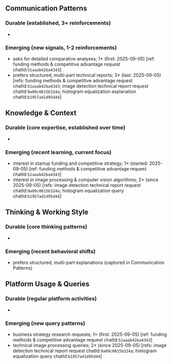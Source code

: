 ## Communication Patterns
### Durable (established, 3+ reinforcements)
- 

### Emerging (new signals, 1-2 reinforcements)
- asks for detailed comparative analyses; 1× (first: 2025-09-05) [ref: funding methods & competitive advantage request chatId:`51aaab42ba4343`]
- prefers structured, multi-part technical reports; 3× (last: 2025-09-05) [refs: funding methods & competitive advantage request chatId:`51aaab42ba4343`; image detection technical report request chatId:`9a09c0615b324a`; histogram equalization explanation chatId:`b1957ad1d95d44`]

## Knowledge & Context
### Durable (core expertise, established over time)
- 

### Emerging (recent learning, current focus)
- interest in startup funding and competitive strategy; 1× (started: 2025-09-05) [ref: funding methods & competitive advantage request chatId:`51aaab42ba4343`]
- interest in image processing & computer vision algorithms; 2× (since 2025-09-05) [refs: image detection technical report request chatId:`9a09c0615b324a`; histogram equalization query chatId:`b1957ad1d95d44`]

## Thinking & Working Style
### Durable (core thinking patterns)
- 

### Emerging (recent behavioral shifts)
- prefers structured, multi-part explanations (captured in Communication Patterns)

## Platform Usage & Queries
### Durable (regular platform activities)
- 

### Emerging (new query patterns)
- business strategy research requests; 1× (first: 2025-09-05) [ref: funding methods & competitive advantage request chatId:`51aaab42ba4343`]
- technical image processing queries; 2× (since 2025-09-05) [refs: image detection technical report request chatId:`9a09c0615b324a`; histogram equalization query chatId:`b1957ad1d95d44`]